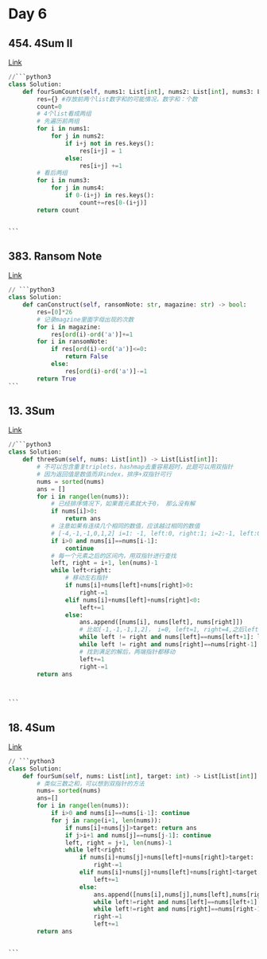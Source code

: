 # Day 6

## 454. 4Sum II

[Link](https://leetcode.com/problems/4sum-ii/description/)

````python
//```python3
class Solution:
    def fourSumCount(self, nums1: List[int], nums2: List[int], nums3: List[int], nums4: List[int]) -> int:
        res={} #存放前两个list数字和的可能情况，数字和：个数
        count=0
        # 4个list看成两组
        # 先遍历前两组
        for i in nums1:
            for j in nums2:
                if i+j not in res.keys():
                    res[i+j] = 1
                else:
                    res[i+j] +=1
        # 看后两组
        for i in nums3:
            for j in nums4:
                if 0-(i+j) in res.keys():
                    count+=res[0-(i+j)]
        return count


```
````

## 383. Ransom Note

[Link](https://leetcode.com/problems/ransom-note/description/)

````python
// ```python3
class Solution:
    def canConstruct(self, ransomNote: str, magazine: str) -> bool:
        res=[0]*26
        # 记录magzine里面字母出现的次数
        for i in magazine:
            res[ord(i)-ord('a')]+=1
        for i in ransomNote:
            if res[ord(i)-ord('a')]<=0:
                return False
            else:
                res[ord(i)-ord('a')]-=1
        return True
```
````

## 13. 3Sum

[Link](https://leetcode.com/problems/3sum/description/)

````python
//```python3
class Solution:
    def threeSum(self, nums: List[int]) -> List[List[int]]:
        # 不可以包含重复triplets，hashmap去重容易超时，此题可以用双指针
        # 因为返回值是数值而非index，排序+双指针可行
        nums = sorted(nums)
        ans = []
        for i in range(len(nums)):
            # 已经排序情况下，如果首元素就大于0， 那么没有解
            if nums[i]>0:
                return ans
            # 注意如果有连续几个相同的数值，应该越过相同的数值
            # [-4,-1,-1,0,1,2] i=1: -1, left:0, right:1; i=2:-1, left:0, right:1重复
            if i>0 and nums[i]==nums[i-1]:
                continue
            # 每一个元素之后的区间内，用双指针进行查找
            left, right = i+1, len(nums)-1
            while left<right:
                # 移动左右指针
                if nums[i]+nums[left]+nums[right]>0:
                    right-=1
                elif nums[i]+nums[left]+nums[right]<0:
                    left+=1
                else:
                    ans.append([nums[i], nums[left], nums[right]])
                    # 比如[-1,-1,-1,1,2]， i=0, left=1, right=4,之后left=2会生成同样的解
                    while left != right and nums[left]==nums[left+1]: left+=1
                    while left != right and nums[right]==nums[right-1]: right-=1
                    # 找到满足的解后，两端指针都移动
                    left+=1
                    right-=1
        return ans
                


```
````

## 18. 4Sum

[Link](https://leetcode.com/problems/4sum/)

````python
// ```python3
class Solution:
    def fourSum(self, nums: List[int], target: int) -> List[List[int]]:
        # 类似三数之和，可以想到双指针的方法
        nums= sorted(nums)
        ans=[]
        for i in range(len(nums)):
            if i>0 and nums[i]==nums[i-1]: continue
            for j in range(i+1, len(nums)):
                if nums[i]+nums[j]>target: return ans
                if j>i+1 and nums[j]==nums[j-1]: continue
                left, right = j+1, len(nums)-1
                while left<right:
                    if nums[i]+nums[j]+nums[left]+nums[right]>target:
                        right-=1
                    elif nums[i]+nums[j]+nums[left]+nums[right]<target:
                        left+=1
                    else:
                        ans.append([nums[i],nums[j],nums[left],nums[right]])
                        while left!=right and nums[left]==nums[left+1]: left+=1
                        while left!=right and nums[right]==nums[right-1]: right-=1
                        right-=1
                        left+=1
        return ans


```
````

